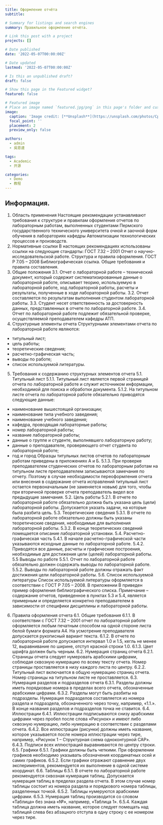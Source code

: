 ```yaml
---
title: Оформление отчёта
subtitle: 

# Summary for listings and search engines
summary: Правильное оформление отчёта.

# Link this post with a project
projects: []

# Date published
date: '2022-05-07T00:00:00Z'

# Date updated
lastmod: '2022-05-07T00:00:00Z'

# Is this an unpublished draft?
draft: false

# Show this page in the Featured widget?
featured: false

# Featured image
# Place an image named `featured.jpg/png` in this page's folder and customize its options here.
image:
  caption: 'Image credit: [**Unsplash**](https://unsplash.com/photos/CpkOjOcXdUY)'
  focal_point: ''
  placement: 2
  preview_only: false

authors:
  - admin
  - 吳恩達

tags:
  - Academic
  - 开源

categories:
  - Demo
  - 教程
---
```


## Информация.

1. Область применения
Настоящие рекомендации устанавливают требования к структуре и правилам
оформления отчетов по лабораторным работам, выполненных студентами Пермского
государственного технического университета очной и заочной форм обучения в
лабораториях кафедры Автоматизации технологических процессов и производств.
2. Нормативные ссылки
В настоящих рекомендациях использованы ссылки на следующие стандарты:
ГОСТ 7.32 – 2001 Отчет о научно-исследовательской работе. Структура и правила
оформления.
ГОСТ Р 7.05 – 2008 Библиографическая ссылка. Общие требования и правила
составления.
3. Общие положения
3.1. Отчет о лабораторной работе – технический документ, который содержит
систематизированные данные о лабораторной работе, описывает теорию, используемую в
лабораторной работе, ход лабораторной работы, расчеты и результаты, полученные в ходе
лабораторной работы.
3.2. Отчет составляется по результатам выполнения студентом лабораторной работы.
3.3. Студент несет ответственность за достоверность данных, представленных в
отчете по лабораторной работе.
3.4. Отчет
по
лабораторной
работе
подлежит
обязательной
проверке,
осуществляемой преподавателем кафедры АТП.
4. Структурные элементы отчета
Структурными элементами отчета по лабораторной работе являются:
- титульный лист;
- цель работы;
- теоретические сведения;
- расчетно-графическая часть;
- выводы по работе;
- список используемой литературы.
5. Требования к содержанию структурных элементов отчета
5.1. Титульный лист
5.1.1. Титульный лист является первой страницей отчета по лабораторной работе и
служит источником информации, необходимой для поиска и обработки документа.
5.1.2. На титульном листе отчета по лабораторной работе обязательно приводятся
следующие данные:
- наименование вышестоящей организации;
- наименование типа учебного заведения;
- наименование учебного заведения;
- кафедра, проводящая лабораторные работы;
- номер лабораторной работы;
- название лабораторной работы;
- данные о группе и студенте, выполнявшего лабораторную работу;
- данные о преподавателе, проверяющего отчет студента по лабораторной работе;
- год и город
Образцы титульных листов отчетов по лабораторным работам приведены в
приложениях А и Б.
5.1.3. При проверке преподавателем студенческих отчетов по лабораторным работам
на титульном листе преподавателем записываются замечания по отчету. Поэтому в случае
необходимости переоформления отчета или внесения в содержание отчета исправлений
титульный лист остается первоначальным (не заменяется новым) для того, чтобы при
вторичной проверке отчета преподаватель видел все предыдущие замечания.
5.2. Цель работы
5.2.1. В отчете по лабораторной работе обязательно должна быть указана цель (цели)
лабораторной работы. Допускается указать задачи, на которые была разбита цель.
5.3. Теоретические сведения
5.3.1. В отчете по лабораторной работе обязательно должны быть указаны
теоретические сведения, необходимые для выполнения лабораторной работы.
5.3.2. В конце теоретических сведений помещается описание лабораторной
установки.
5.4. Расчетно-графическая часть
5.4.1. В начале расчетно-графической части указываются исходные данные по
лабораторной работе.
5.4.2. Приводятся все данные, расчеты и графические построения, необходимые для
достижения цели (целей) лабораторной работы.
5.5 Выводы по работе
5.5.1. Отчет по лабораторной работе обязательно должен содержать выводы по
лабораторной работе.
5.5.2. Выводы по лабораторной работе должны отражать факт достижения цели
лабораторной работы.
5.6. Список используемой литературы
Список используемой литературы оформляется в соответствии с ГОСТ Р 7.05 – 2008.
В приложении В приведен пример оформления библиографического списка.
Примечание – содержание отчетов, приведенное в пунктах 5.3 и 5.4, является
примерным и определяется конкретно преподавателем в зависимости от специфики
дисциплины и лабораторной работы.
6. Правила оформления отчета
6.1. Общие требования
6.1.1. В соответствии с ГОСТ 7.32 – 2001 отчет по лабораторной работе оформляется
любым печатным способом на одной стороне листа белой бумаги формата А4. На
усмотрение преподавателя допускается рукописный вариант текста.
6.1.2. В отчете по лабораторной работе допускается интервал 1.0 и 1.5, кегль не
менее 12, выравнивание по ширине, отступ красной строки 1.0.
6.1.3. Цвет шрифта должен быть черным.
6.2. Нумерация страниц отчета
6.2.1. Страницы отчета следует нумеровать арабскими цифрами, соблюдая сквозную
нумерацию по всему тексту отчета. Номер страницы проставляется в низу каждого листа
по центру.
6.2.2. Титульный лист включается в общую нумерацию страниц отчета. Номер
страницы на титульном листе не проставляется.
6.3. Нумерация разделов и подразделов отчета
6.3.1. Разделы должны иметь порядковые номера в пределах всего отчета,
обозначенные арабскими цифрами.
6.3.2. Разделы могут быть разбиты на подразделы. Нумерация подразделов
составляется из номера раздела и подраздела, обозначенного через точку, например,
«1.1.». В конце названия разделов и подразделов точка не ставится.
6.4. Иллюстрации
6.4.1. Иллюстрации подписываются снизу арабскими цифрами через пробел после
слова «Рисунок» и имеют либо сквозную нумерацию, либо нумерацию в соответствии с
разделами отчета.
6.4.2. Все иллюстрации (рисунки) должны иметь название, которое указывается
после номера иллюстрации через тире, например, «Рисунок 1 – Структурная схема
одноконтурной САР».
6.4.3. Подписи всех иллюстраций выравниваются по центру строки.
6.5. Графики
6.5.1. Графики должны быть четкими. При оформлении графиков необходимо
указывать обозначения координатных осей и самих графиков.
6.5.2. Если графики отражают сравнение двух экспериментов, рекомендуется их
выполнение в одной системе координат.
6.6. Таблицы
6.5.1. В отчете по лабораторной работе рекомендуется сквозная нумерация таблиц.
Допускается нумерация таблиц в пределах раздела отчета. В этом случае номер
таблицы состоит из номера раздела и порядкового номера таблицы, разделенных точкой.
6.5.2. Таблицы нумеруются арабскими цифрами.
6.5.3. Нумерация таблиц производится со словом «Таблица» без знака «№»,
например, «Таблица 1».
6.5.4. Каждая таблица должна иметь название, которое следует помещать над
таблицей слева без абзацного отступа в одну строку с ее номером через тире.

